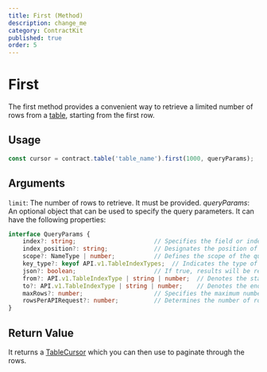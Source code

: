 ```yaml
---
title: First (Method)
description: change_me
category: ContractKit
published: true
order: 5
---
```


# First

The first method provides a convenient way to retrieve a limited number of rows from a [table](/docs/contract-kit/table), starting from the first row.

## Usage

```typescript
const cursor = contract.table('table_name').first(1000, queryParams);  // Returns a cursor that can be used to paginate through the first 1000 rows.
```
## Arguments

`limit`: The number of rows to retrieve. It must be provided.
*queryParams*: An optional object that can be used to specify the query parameters. It can have the following properties:

```typescript
interface QueryParams {
    index?: string;                      // Specifies the field or index in the table for querying.
    index_position?: string;             // Designates the position of the index in multi-index tables.
    scope?: NameType | number;           // Defines the scope of the query to refine the search.
    key_type?: keyof API.v1.TableIndexTypes;  // Indicates the type of key for the queried index.
    json?: boolean;                      // If true, results will be returned in JSON format.
    from?: API.v1.TableIndexType | string | number;  // Denotes the start of the range for bounded queries.
    to?: API.v1.TableIndexType | string | number;    // Denotes the end of the range for bounded queries.
    maxRows?: number;                    // Specifies the maximum number of rows to fetch.
    rowsPerAPIRequest?: number;          // Determines the number of rows fetched per API request for pagination.
}
```

## Return Value

It returns a [TableCursor](/docs/contract-kit/cursor) which you can then use to paginate through the rows.